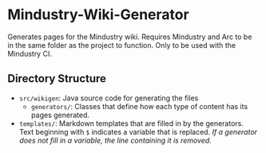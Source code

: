 # Mindustry-Wiki-Generator

Generates pages for the Mindustry wiki. Requires Mindustry and Arc to be in the same folder as the project to function.
Only to be used with the Mindustry CI.

## Directory Structure


- `src/wikigen`: Java source code for generating the files
  - `generators/`: Classes that define how each type of content has its pages generated.
- `templates/`: Markdown templates that are filled in by the generators. Text beginning with `$` indicates a variable that is replaced. *If a generator does not fill in a variable, the line containing it is removed.*
